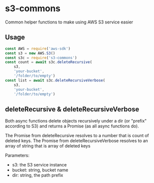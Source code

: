# s3-commons

Common helper functions to make using AWS S3 service easier

## Usage

```Javascript
const AWS = require('aws-sdk')
const s3 = new AWS.S3()
const s3c = require('s3-commons')
const count = await s3c.deleteRecursive(
    s3, 
    'your-bucket',
    '/folder/to/empty')
const list = await s3c.deleteRecursiveVerbose(
    s3, 
    'your-bucket',
    '/folder/to/empty')
```

## deleteRecursive & deleteRecursiveVerbose
Both async functions delete objects recursively under a dir (or "prefix" according to S3) and returns a Promise (as all async functions do).

The Promise from deleteRecursive resolves to a number that is count of deleted keys. The Promise from deleteRecursiveVerbose resolves to an array of string that is array of deleted keys

Parameters:
- s3: the S3 service instance
- bucket: string, bucket name
- dir: string, the path prefix
